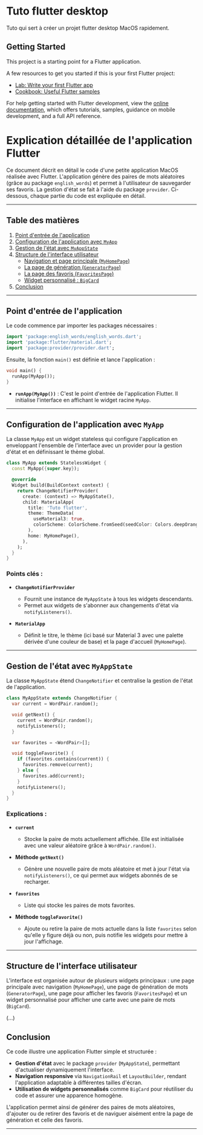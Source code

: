# Tuto flutter desktop

Tuto qui sert à créer un projet flutter desktop MacOS rapidement.

## Getting Started

This project is a starting point for a Flutter application.

A few resources to get you started if this is your first Flutter project:

- [Lab: Write your first Flutter app](https://docs.flutter.dev/get-started/codelab)
- [Cookbook: Useful Flutter samples](https://docs.flutter.dev/cookbook)

For help getting started with Flutter development, view the
[online documentation](https://docs.flutter.dev/), which offers tutorials,
samples, guidance on mobile development, and a full API reference.

# Explication détaillée de l'application Flutter

Ce document décrit en détail le code d'une petite application MacOS réalisée avec Flutter. L'application génère des paires de mots aléatoires (grâce au package `english_words`) et permet à l'utilisateur de sauvegarder ses favoris. La gestion d'état se fait à l'aide du package `provider`. Ci-dessous, chaque partie du code est expliquée en détail.

---

## Table des matières

1. [Point d'entrée de l'application](#point-dentrée-de-lapplication)
2. [Configuration de l'application avec `MyApp`](#configuration-de-lapplication-avec-myapp)
3. [Gestion de l'état avec `MyAppState`](#gestion-de-letat-avec-myappstate)
4. [Structure de l'interface utilisateur](#structure-de-linterface-utilisateur)
    - [Navigation et page principale (`MyHomePage`)](#navigation-et-page-principale-myhomepage)
    - [La page de génération (`GeneratorPage`)](#la-page-de-génération-generatorpage)
    - [La page des favoris (`FavoritesPage`)](#la-page-des-favoris-favoritespage)
    - [Widget personnalisé : `BigCard`](#widget-personnalisé--bigcard)
5. [Conclusion](#conclusion)

---

## Point d'entrée de l'application

Le code commence par importer les packages nécessaires :

```dart
import 'package:english_words/english_words.dart';
import 'package:flutter/material.dart';
import 'package:provider/provider.dart';
```

Ensuite, la fonction `main()` est définie et lance l'application :

```dart
void main() {
  runApp(MyApp());
}
```

- **`runApp(MyApp())`** : C'est le point d'entrée de l'application Flutter. Il initialise l'interface en affichant le widget racine `MyApp`.

---

## Configuration de l'application avec `MyApp`

La classe `MyApp` est un widget stateless qui configure l'application en enveloppant l'ensemble de l'interface avec un provider pour la gestion d'état et en définissant le thème global.

```dart
class MyApp extends StatelessWidget {
  const MyApp({super.key});

  @override
  Widget build(BuildContext context) {
    return ChangeNotifierProvider(
      create: (context) => MyAppState(),
      child: MaterialApp(
        title: 'Tuto flutter',
        theme: ThemeData(
          useMaterial3: true,
          colorScheme: ColorScheme.fromSeed(seedColor: Colors.deepOrange),
        ),
        home: MyHomePage(),
      ),
    );
  }
}
```

### Points clés :

- **`ChangeNotifierProvider`**
    - Fournit une instance de `MyAppState` à tous les widgets descendants.
    - Permet aux widgets de s'abonner aux changements d'état via `notifyListeners()`.

- **`MaterialApp`**
    - Définit le titre, le thème (ici basé sur Material 3 avec une palette dérivée d'une couleur de base) et la page d'accueil (`MyHomePage`).

---

## Gestion de l'état avec `MyAppState`

La classe `MyAppState` étend `ChangeNotifier` et centralise la gestion de l'état de l'application.

```dart
class MyAppState extends ChangeNotifier {
  var current = WordPair.random();

  void getNext() {
    current = WordPair.random();
    notifyListeners();
  }

  var favorites = <WordPair>[];

  void toggleFavorite() {
    if (favorites.contains(current)) {
      favorites.remove(current);
    } else {
      favorites.add(current);
    }
    notifyListeners();
  }
}
```

### Explications :

- **`current`**
    - Stocke la paire de mots actuellement affichée. Elle est initialisée avec une valeur aléatoire grâce à `WordPair.random()`.

- **Méthode `getNext()`**
    - Génère une nouvelle paire de mots aléatoire et met à jour l'état via `notifyListeners()`, ce qui permet aux widgets abonnés de se recharger.

- **`favorites`**
    - Liste qui stocke les paires de mots favorites.

- **Méthode `toggleFavorite()`**
    - Ajoute ou retire la paire de mots actuelle dans la liste `favorites` selon qu'elle y figure déjà ou non, puis notifie les widgets pour mettre à jour l'affichage.

---

## Structure de l'interface utilisateur

L'interface est organisée autour de plusieurs widgets principaux : une page principale avec navigation (`MyHomePage`), une page de génération de mots (`GeneratorPage`), une page pour afficher les favoris (`FavoritesPage`) et un widget personnalisé pour afficher une carte avec une paire de mots (`BigCard`).

(...)

## Conclusion

Ce code illustre une application Flutter simple et structurée :

- **Gestion d'état** avec le package `provider` (`MyAppState`), permettant d'actualiser dynamiquement l'interface.
- **Navigation responsive** via `NavigationRail` et `LayoutBuilder`, rendant l'application adaptable à différentes tailles d'écran.
- **Utilisation de widgets personnalisés** comme `BigCard` pour réutiliser du code et assurer une apparence homogène.

L'application permet ainsi de générer des paires de mots aléatoires, d'ajouter ou de retirer des favoris et de naviguer aisément entre la page de génération et celle des favoris.

---

